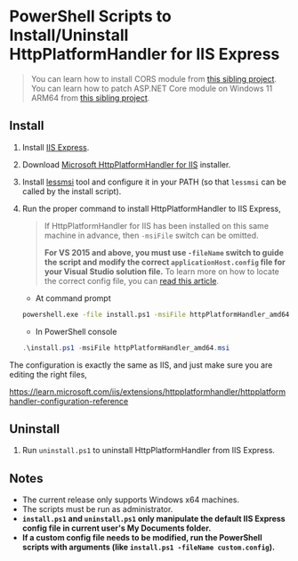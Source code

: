 # PowerShell Scripts to Install/Uninstall HttpPlatformHandler for IIS Express

> You can learn how to install CORS module from [this sibling project](https://github.com/lextm/iisexpress-cors).
> You can learn how to patch ASP.NET Core module on Windows 11 ARM64 from [this sibling project](https://github.com/lextm/ancm-arm64).

## Install

1. Install [IIS Express](https://learn.microsoft.com/iis/extensions/introduction-to-iis-express/iis-express-overview#installing-iis-express).
1. Download [Microsoft HttpPlatformHandler for IIS](https://www.iis.net/downloads/microsoft/httpplatformhandler) installer.
1. Install [lessmsi](https://github.com/activescott/lessmsi) tool and configure it in your PATH (so that `lessmsi` can be called by the install script).
1. Run the proper command to install HttpPlatformHandler to IIS Express,

   > If HttpPlatformHandler for IIS has been installed on this same machine in advance, then `-msiFile` switch can be omitted.
   > 
   > **For VS 2015 and above, you must use `-fileName` switch to guide the script and modify the correct `applicationHost.config` file for your Visual Studio solution file.** To learn more on how to locate the correct config file, you can [read this article](https://docs.jexusmanager.com/getting-started/features.html#add-iis-express-from-visual-studio-2015-2017-2019-solution-file).

   * At command prompt
   ``` cmd
   powershell.exe -file install.ps1 -msiFile httpPlatformHandler_amd64.msi
   ```
   * In PowerShell console   
   ``` powershell
   .\install.ps1 -msiFile httpPlatformHandler_amd64.msi
   ```

The configuration is exactly the same as IIS, and just make sure you are editing the right files,

https://learn.microsoft.com/iis/extensions/httpplatformhandler/httpplatformhandler-configuration-reference

## Uninstall
1. Run `uninstall.ps1` to uninstall HttpPlatformHandler from IIS Express.

## Notes

* The current release only supports Windows x64 machines.
* The scripts must be run as administrator.
* **`install.ps1` and `uninstall.ps1` only manipulate the default IIS Express config file in current user's My Documents folder.**
* **If a custom config file needs to be modified, run the PowerShell scripts with arguments (like `install.ps1 -fileName custom.config`).**
